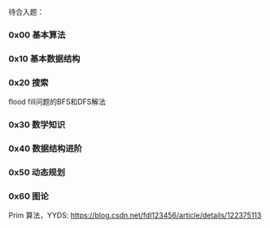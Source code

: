 待合入题：

### 0x00 基本算法

### 0x10 基本数据结构

### 0x20 搜索

flood fill问题的BFS和DFS解法


### 0x30 数学知识

### 0x40 数据结构进阶

### 0x50 动态规划

### 0x60 图论

Prim 算法，YYDS: https://blog.csdn.net/fdl123456/article/details/122375113



